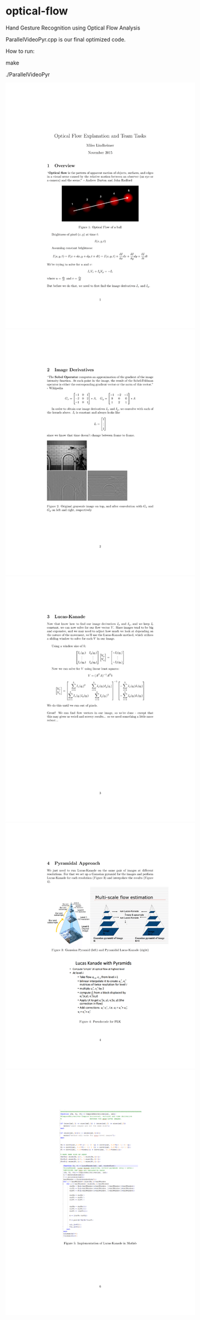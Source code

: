 # optical-flow
Hand Gesture Recognition using Optical Flow Analysis

ParallelVideoPyr.cpp is our final optimized code.

How to run: 

make 

./ParallelVideoPyr 




<img src="https://github.com/mileslindheimer/optical-flow/blob/master/docs/optical_flow_explanation-1.png" />
<img src="https://github.com/mileslindheimer/optical-flow/blob/master/docs/optical_flow_explanation-2.png" />
<img src="https://github.com/mileslindheimer/optical-flow/blob/master/docs/optical_flow_explanation-3.png" />
<img src="https://github.com/mileslindheimer/optical-flow/blob/master/docs/optical_flow_explanation-4.png" />
<img src="https://github.com/mileslindheimer/optical-flow/blob/master/docs/optical_flow_explanation-5.png" />
